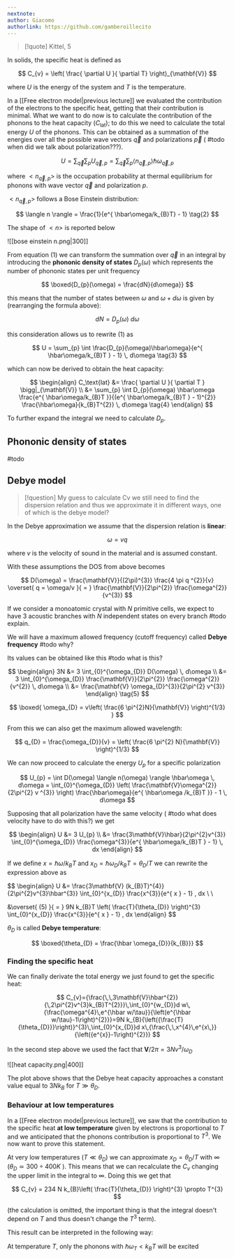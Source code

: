 ```yaml
---
nextnote: 
author: Giacomo
authorlink: https://github.com/gamberoillecito
---
```

>[!quote] Kittel, 5

In solids, the specific heat is defined as 

$$
C_{v} = \left( \frac{ \partial U }{ \partial T}  \right)_{\mathbf{V}}
$$

where $U$ is the energy of the system and $T$ is the temperature.

In a [[Free electron model|previous lecture]] we evaluated the contribution of the electrons to the specific heat, getting that their contribution is minimal. What we want to do now is to calculate the contribution of the phonons to the heat capacity ($C_\text{lat}$); to do this we need to calculate the total energy $U$ of the phonons. This can be obtained as a summation of the energies over all the possible wave vectors $\vec{q}$ and polarizations $\vec{p}$ ( #todo when did we talk about polarization???). 

$$
U = \sum_{\vec{q}} \sum_{p} U_{\vec{q},p} = \sum_{\vec{q}} \sum_{p} \langle n_{\vec{q},p} \rangle \hbar \omega_{\vec{q},p} \tag{1}
$$

where $<n_{\vec{q},p}>$ is the occupation probability at thermal equilibrium for phonons with wave vector $\vec{q}$ and polarization $p$. 

$<n_{\vec{q}, p}>$ follows a Bose Einstein distribution: 

$$
\langle n \rangle = \frac{1}{e^{ \hbar\omega/k_{B}T} - 1} \tag{2}
$$

The shape of $<n>$ is reported below


![[bose einstein n.png|300]]

From equation $(1)$ we can transform the summation over $\vec{q}$ in an integral by introducing the **phononic density of states** $D_{p}(\omega)$ which represents the number of phononic states per unit frequency 

$$
\boxed{D_{p}(\omega) = \frac{dN}{d\omega}}
$$

this means that the number of states between $\omega$ and $\omega + d\omega$ is given by (rearranging the formula above): 

$$
dN = D_{p}(\omega) ~d\omega
$$

this consideration allows us to rewrite $(1)$ as 

$$
U = \sum_{p} \int \frac{D_{p}(\omega)\hbar\omega}{e^{ \hbar\omega/k_{B}T } - 1} \, d\omega \tag{3}
$$

which can now be derived to obtain the heat capacity: 

$$
\begin{align}
C_\text{lat} &= \frac{ \partial U }{ \partial T } \bigg|_{\mathbf{V}}  \\
&= \sum_{p} \int D_{p}(\omega) \hbar\omega \frac{e^{ \hbar\omega/k_{B}T }}{(e^{ \hbar\omega/k_{B}T } - 1)^{2}} \frac{\hbar\omega}{k_{B}T^{2}} \, d\omega \tag{4}
\end{align}
$$

To further expand the integral we need to calculate $D_{p}$.

## Phononic density of states

#todo 

## Debye model 

>[!question] My guess
>to calculate Cv we still need to find the dispersion relation and thus we approximate it in different ways, one of which is the debye model?


In the Debye approximation we assume that the dispersion relation is **linear**: 

$$
\omega = v q
$$

where $v$ is the velocity of sound in the material and is assumed constant.

With these assumptions the DOS from above becomes 

$$
D(\omega) = \frac{\mathbf{V}}{(2\pi)^{3}} \frac{4 \pi q ^{2}}{v} \overset{ q = \omega/v }{ = } \frac{\mathbf{V}}{2\pi^{2}} \frac{\omega^{2}}{v^{3}}
$$

If we consider a monoatomic crystal with $N$ primitive cells, we expect to have 3 acoustic branches with $N$ independent states on every branch #todo  explain.

We will have a maximum allowed frequency (cutoff frequency) called **Debye frequency** #todo why?

Its values can be obtained like this #todo what is this?

$$
\begin{align}
3N &= 3 \int_{0}^{\omega_{D}}  D(\omega) \, d\omega  \\
&= 3 \int_{0}^{\omega_{D}} \frac{\mathbf{V}}{2\pi^{2}} \frac{\omega^{2}}{v^{2}} \, d\omega  \\
&= \frac{\mathbf{V} \omega_{D}^{3}}{2\pi^{2} v^{3}}
\end{align} \tag{5}
$$

$$
\boxed{ \omega_{D} = v\left( \frac{6 \pi^{2}N}{\mathbf{V}} \right)^{1/3} }
$$

From this we can also get the maximum allowed wavelength: 

$$
q_{D} = \frac{\omega_{D}}{v} = \left( \frac{6 \pi^{2} N}{\mathbf{V}} \right)^{1/3}
$$

We can now proceed to calculate the energy $U_{p}$ for a specific polarization 

$$
U_{p} = \int D(\omega) \langle n(\omega) \rangle  \hbar\omega \, d\omega = \int_{0}^{\omega_{D}} \left( \frac{\mathbf{V}\omega^{2}}{2\pi^{2} v ^{3}} \right) \frac{\hbar\omega}{e^{ \hbar\omega /k_{B}T }} - 1 \, d\omega 
$$

Supposing that all polarization have the same velocity ( #todo what does velocity have to do with this?) we get 

$$
\begin{align}
U &= 3 U_{p} \\
&= \frac{3\mathbf{V}\hbar}{2\pi^{2}v^{3}} \int_{0}^{\omega_{D}}  \frac{\omega^{3}}{e^{ \hbar\omega/k_{B}T } - 1} \, dx 
\end{align}
$$

If we define $x = \hbar\omega/k_{B}T$ and $x_{D} = \hbar\omega_{D}/k_{B}T = \theta_{D} /T$ we can rewrite the expression above as 

$$
\begin{align}
U &= \frac{3\mathbf{V} (k_{B}T)^{4}}{2\pi^{2}v^{3}\hbar^{3}} \int_{0}^{x_{D}} \frac{x^{3}}{e^{ x } - 1} \, dx  \\ \\

&\overset{ (5) }{ = } 9N k_{B}T \left( \frac{T}{\theta_{D}} \right)^{3} \int_{0}^{x_{D}} \frac{x^{3}}{e^{ x } - 1}  \, dx 
\end{align} 
$$

$\theta_{D}$ is called **Debye temperature**: 

$$
\boxed{\theta_{D} =  \frac{\hbar \omega_{D}}{k_{B}}}
$$

### Finding the specific heat

We can finally derivate the total energy we just found to get the specific heat:

$$
C_{v}={\frac{\,\,3\mathbf{V}\hbar^{2}}{\,2\pi^{2}v^{3}k_{B}T^{2}}}\,\int_{0}^{w_{D}}d w\,{\frac{\omega^{4}\,e^{\hbar w/\tau}}{\left(e^{\hbar w/\tau}-1\right)^{2}}}=9N k_{B}{\left({\frac{T}{\theta_{D}}}\right)}^{3}\,\int_{0}^{x_{D}}d x\,{\frac{\,\,x^{4}\,e^{x\,}}{\left({e^{x}}-1\right)^{2}}}
$$

In the second step above we used the fact that $\mathbf{V} / 2\pi = 3Nv^{3} /\omega_{D}$

![[heat capacity.png|400]]

The plot above shows that the Debye heat capacity approaches a constant value equal to $3N k_{B}$ for $T \gg \theta_{D}$.


### Behaviour at low temperatures

In a [[Free electron model|previous lecture]], we saw that the contribution to the specific heat **at low temperature** given by electrons is proportional to $T$ and we anticipated that the phonons contribution is proportional to $T^{3}$. We now want to prove this statement.

At very low temperatures ($T \ll \theta_{D}$) we can approximate $x_{D} = \theta_{D}/T$ with $\infty$ ($\theta_{D} \simeq 300 \div 400 K$ ). This means that we can recalculate the $C_{v}$ changing the upper limit in the integral to $\infty$. Doing this we get that 

$$
C_{v} = 234 N k_{B}\left( \frac{T}{\theta_{D}} \right)^{3} \propto T^{3}
$$

(the calculation is omitted, the important thing is that the integral doesn't depend on $T$ and thus doesn't change the $T^{3}$ term).


This result can be interpreted in the following way:

At temperature $T$, only the phonons with $\hbar \omega_{T} < k_{B}T$ will be excited